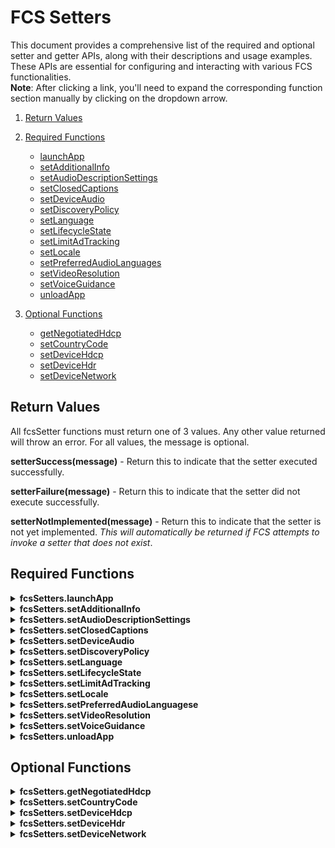 # FCS Setters

This document provides a comprehensive list of the required and optional setter and getter APIs, along with their descriptions and usage examples. These APIs are essential for configuring and interacting with various FCS functionalities.
<br>**Note**: After clicking a link, you'll need to expand the corresponding function section manually by clicking on the dropdown arrow.

1. [Return Values](#return-values)
2. [Required Functions](#required-functions)
    * [launchApp](#launchApp)
    * [setAdditionalInfo](#setAdditionalInfo)
    * [setAudioDescriptionSettings](#setAudioDescriptionSettings)
    * [setClosedCaptions](#setClosedCaptions)
    * [setDeviceAudio](#setDeviceAudio)
    * [setDiscoveryPolicy](#setDiscoveryPolicy)
    * [setLanguage](#setLanguage)
    * [setLifecycleState](#setLifecycleState)
    * [setLimitAdTracking](#setLimitAdTracking)
    * [setLocale](#setLocale)
    * [setPreferredAudioLanguages](#setPreferredAudioLanguages)
    * [setVideoResolution](#setVideoResolution)
    * [setVoiceGuidance](#setVoiceGuidance)
    * [unloadApp](#unloadApp)    

3. [Optional Functions](#optional-functions)
    * [getNegotiatedHdcp](#getNegotiatedHdcp)
    * [setCountryCode](#setCountryCode)
    * [setDeviceHdcp](#setDeviceHdcp)
    * [setDeviceHdr](#setDeviceHdr)
    * [setDeviceNetwork](#setDeviceNetwork)


## Return Values

All fcsSetter functions must return one of 3 values. Any other value returned will throw an error. For all values, the message is optional.

**setterSuccess(message)** - Return this to indicate that the setter executed successfully.

**setterFailure(message)** - Return this to indicate that the setter did not execute successfully.

**setterNotImplemented(message)** - Return this to indicate that the setter is not yet implemented. *This will automatically be returned if FCS attempts to invoke a setter that does not exist*.

## Required Functions

<details id="launchApp">
<summary><b>fcsSetters.launchApp</b></summary>

To launches an application.

```
function launchApp(value) {
    if(response){
        return setterSuccess("launched App successfully!");
    }else{
        return setterFailure("Failed to launch app");
    }
}
```

When **setting an attribute** of launchApp, the *value* will be passed as a param.

Ex: ```fcsSetters.launchApp("AppName");``` 

</details>

<details id="setAdditionalInfo">
<summary><b>fcsSetters.setAdditionalInfo</b></summary>

Sets additional metadata for localization or configuration.

```
function setAdditionalInfo(value) {
    if(response){
        return setterSuccess("AdditionalInfo for Localization set successfully!");
    }else{
        return setterFailure("Failed to set AdditionalInfo for Localization");
    }
}
```

When **setting an attribute** of AdditionalInfo, the *value* will be passed as a param.

Ex: ```fcsSetters.setAdditionalInfo("{ key: 'exampleKey', value: 'exampleValue' }");```

</details>

<details id="setAudioDescriptionSettings">
<summary><b>fcsSetters.setAudioDescriptionSettings</b></summary>

Configures audio description settings.

```
function setAudioDescriptionSettings(attribute,value) {
    if(response){
        return setterSuccess("AudioDescription Settings set successfully!");
    }else{
        return setterFailure("Failed to set AudioDescription Settings.");
    }
}
```

When **setting an attribute** of AudioDescriptionSettings, the *attribute* will be passed as the first parameter, and the *value* as the second.

Ex: ```fcsSetters.setAudioDescriptionSettings("setEnabled", "true");```

</details>


<details id="setClosedCaptions">
<summary><b>fcsSetters.setClosedCaptions</b></summary>

Adjusts closed caption settings.

```
function setClosedCaptions(attribute,value) {
    if(response){
        return setterSuccess("Closed captions set successfully!");
    }else{
        return setterFailure("Failed to set closed captions.");
    }
}
```

When **setting an attribute** of closed captions, the *attribute* will be passed as the first parameter, and the *value* as the second.

Ex: ```fcsSetters.setClosedCaptions("FontFamily", "Arial")``` 

</details>

<details id="setDeviceAudio">
<summary><b>fcsSetters.setDeviceAudio</b></summary>

Configures device audio settings.

```
function setDeviceAudio(value) {
    if(response){
        return setterSuccess("DeviceAudio set successfully!");
    }else{
        return setterFailure("Failed to set DeviceAudio.");
    }
}
```

When **setting an attribute** of setDeviceAudio, the *value* will be passed as a param.

Ex: ```fcsSetters.setDeviceAudio("Stereo");```

</details>

<details id="setDiscoveryPolicy">
<summary><b>fcsSetters.setDiscoveryPolicy</b></summary>

Configures the discovery policy for the device.

```
function setDiscoveryPolicy(value) {
    if(response){
        return setterSuccess("DiscoveryPolicy set successfully!");
    }else{
        return setterFailure("Failed to set DiscoveryPolicy");
    }
}
```

When **setting an attribute** of DiscoveryPolicy, the *value* will be passed as a param.

Ex: ```fcsSetters.setDiscoveryPolicy("Allow");```

</details>

<details id="setLanguage">
<summary><b>fcsSetters.setLanguage</b></summary>

Sets the device's language.

```
function setLanguage(value) {
    if(response){
        return setterSuccess("Language set successfully!");
    }else{
        return setterFailure("Failed to set language");
    }
}
```

When **setting an attribute** of Language, the *value* will be passed as a param.

Ex: ```fcsSetters.setLanguage("en-US");```

</details>

<details id="setLifecycleState">
<summary><b>fcsSetters.setLifecycleState</b></summary>

Sets the lifecycle state of the application.

```
function setLifecycleState(value) {
    if(response){
        return setterSuccess("LifecycleState set successfully!");
    }else{
        return setterFailure("Failed to set LifecycleState");
    }
}
```

When **setting an attribute** of LifecycleState, the *value* will be passed as a param.

Ex: ```fcsSetters.setLifecycleState("background");``` 

</details>

<details id="setLimitAdTracking">
<summary><b>fcsSetters.setLimitAdTracking</b></summary>

Configures the limit ad tracking setting.

```
function setLimitAdTracking(value) {
    if(response){
        return setterSuccess("LimitAdTracking set successfully!");
    }else{
        return setterFailure("Failed to set LimitAdTracking.");
    }
}
```

When **setting an attribute** of LimitAdTracking, the *value* will be passed as a param.

Ex: ```fcsSetters.setLimitAdTracking("true");``` 

</details>

<details id="setLocale">
<summary><b>fcsSetters.setLocale</b></summary>

Sets the device's locale settings.

```
function setLocale(value) {
    if(response){
        return setterSuccess("Locale set successfully!");
    }else{
        return setterFailure("Failed to set Locale");
    }
}
```

When **setting an attribute** of Locale, the *value* will be passed as a param.

Ex: ```fcsSetters.setLocale("en-US");``` seeks to set the Locale to "true"

</details>


<details id="setPreferredAudioLanguages">
<summary><b>fcsSetters.setPreferredAudioLanguagese</b></summary>

Configures the preferred audio languages.

```
function setPreferredAudioLanguages(value) {
    if(response){
        return setterSuccess("PreferredAudioLanguages set successfully!");
    }else{
        return setterFailure("Failed to set PreferredAudioLanguages");
    }
}
```

When **setting an attribute** of PreferredAudioLanguages, the *value* will be passed as a param.

Ex: ```fcsSetters.setPreferredAudioLanguages("[\"en-US\", \"es-ES\"]");```

</details>

<details id="setVideoResolution">
<summary><b>fcsSetters.setVideoResolution</b></summary>

Configures the video resolution.

```
function setVideoResolution(value) {
    if(response){
        return setterSuccess("VideoResolution set successfully!");
    }else{
        return setterFailure("Failed to set VideoResolution.");
    }
}
```

When **setting an attribute** of LimitAdTracking, the *value* will be passed as a param.

Ex: ```fcsSetters.setVideoResolution("1080p");``` 

</details>

<details id="setVoiceGuidance">
<summary><b>fcsSetters.setVoiceGuidance</b></summary>

Configures voice guidance settings.

```
function setVoiceGuidance(attribute,value) {
    if(response){
        return setterSuccess("VoiceGuidance set successfully!");
    }else{
        return setterFailure("Failed to set VoiceGuidance.");
    }
}
```

When **setting an attribute** of VoiceGuidance, the *attribute* will be passed as the first parameter, and the *value* as the second.

Ex: ```fcsSetters.setVoiceGuidance("setEnabled", "true");``` 
</details>


<details id="unloadApp">
<summary><b>fcsSetters.unloadApp</b></summary>

Unloads an application.

```
function unloadApp(value) {
    if(response){
        return setterSuccess("Unloaded app successfully!");
    }else{
        return setterFailure("Failed to unload an app");
    }
}
```

When **setting an attribute** of unloadApp, the *value* will be passed as a param.

Ex: ```csSetters.unloadApp("AppName");``` 

</details>

## Optional Functions

<details id="getNegotiatedHdcp">
<summary><b>fcsSetters.getNegotiatedHdcp</b></summary>

Retrieves the current HDCP negotiation settings.

```
function getNegotiatedHdcp() {
    if(response){
        return setterSuccess("Getter NegotiatedHdcp successfully!");
    }else{
        return setterFailure("Failed to get NegotiatedHdcp");
    }
}
```

When **getting** the NegotiatedHdcp, no parm need to be passed.

Ex: ```fcsSetters.getNegotiatedHdcp()``` 

</details>

<details id="setCountryCode">
<summary><b>fcsSetters.setCountryCode</b></summary>

Sets the country code for the device.

```
function setCountryCode(value) {
    if(response){
        return setterSuccess("CountryCode set successfully!");
    }else{
        return setterFailure("Failed to set CountryCode");
    }
}
```

When **setting an attribute** of CountryCode, the *value* will be passed as a param.

Ex: ```fcsSetters.setCountryCode("08052")``` 

</details>

<details id="setDeviceHdcp">
<summary><b>fcsSetters.setDeviceHdcp</b></summary>

Configures HDCP settings for the device.

```
function setDeviceHdcp(value) {
    if(response){
        return setterSuccess("DeviceHdr set successfully!");
    }else{
        return setterFailure("Failed to set DeviceHdcp");
    }
}
```

When **setting an attribute** of DeviceHdcp, the *value* will be passed as a param.

Ex: ```fcsSetters.setDeviceHdcp("{"hdcp2.2": true}")``` 

</details>

<details id="setDeviceHdr">
<summary><b>fcsSetters.setDeviceHdr</b></summary>

Configures HDR settings for the device.

```
function setDeviceHdr(value) {
    if(response){
        return setterSuccess("DeviceHdr set successfully!");
    }else{
        return setterFailure("Failed to set DeviceHdr");
    }
}
```

When **setting an attribute** of DeviceHdr, the *value* will be passed as a param.

Ex: ```fcsSetters.setDeviceHdr("{"dolbyVision": true}")``` 

</details>

<details id="setDeviceNetwork">
<summary><b>fcsSetters.setDeviceNetwork</b></summary>

Configures the network settings for the device.

```
function setDeviceNetwork(value) {
    if(response){
        return setterSuccess("DeviceNetwork set successfully!");
    }else{
        return setterFailure("Failed to set DeviceNetwork");
    }
}
```

When **setting an attribute** of DeviceNetwork, the *value* will be passed as a param.

Ex: ```fcsSetters.setDeviceNetwork("Wifi")``` 

</details>



